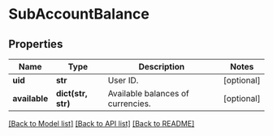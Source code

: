 # SubAccountBalance

## Properties
Name | Type | Description | Notes
------------ | ------------- | ------------- | -------------
**uid** | **str** | User ID. | [optional] 
**available** | **dict(str, str)** | Available balances of currencies. | [optional] 

[[Back to Model list]](../README.md#documentation-for-models) [[Back to API list]](../README.md#documentation-for-api-endpoints) [[Back to README]](../README.md)


